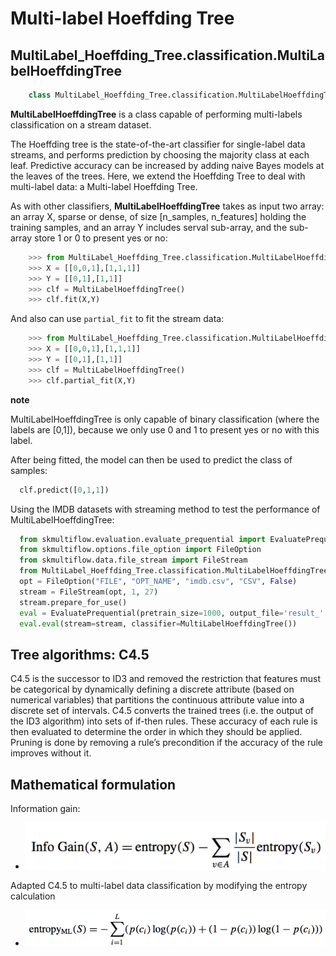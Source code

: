 # Multi-label Hoeffding Tree
## MultiLabel_Hoeffding_Tree.classification.MultiLabelHoeffdingTree
```py
    class MultiLabel_Hoeffding_Tree.classification.MultiLabelHoeffdingTree()
```
<b>MultiLabelHoeffdingTree</b> is a class capable of performing multi-labels classification on a stream dataset.

The Hoeffding tree is the state-of-the-art classifier for single-label data streams, and performs prediction by choosing the majority class at each leaf. Predictive accuracy can be increased by adding naive Bayes models at the leaves of the trees. Here, we extend the Hoeffding Tree to deal with multi-label data: a Multi-label Hoeffding Tree.

As with other classifiers, <b>MultiLabelHoeffdingTree</b> takes as input two array: an array X, sparse or dense, of size [n_samples, n_features] holding the training samples, and an array Y includes serval sub-array, and the sub-array store 1 or 0 to present yes or no:

```py
    >>> from MultiLabel_Hoeffding_Tree.classification.MultiLabelHoeffdingTree import MultiLabelHoeffdingTree
    >>> X = [[0,0,1],[1,1,1]]
    >>> Y = [[0,1],[1,1]]
    >>> clf = MultiLabelHoeffdingTree()
    >>> clf.fit(X,Y)
```
And also can use `partial_fit` to fit the stream data:

```py
    >>> from MultiLabel_Hoeffding_Tree.classification.MultiLabelHoeffdingTree import MultiLabelHoeffdingTree
    >>> X = [[0,0,1],[1,1,1]]
    >>> Y = [[0,1],[1,1]]
    >>> clf = MultiLabelHoeffdingTree()
    >>> clf.partial_fit(X,Y)
```
  <b>note</b>

  MultiLabelHoeffdingTree is only capable of binary classification (where the labels are [0,1]), because we only use 0 and 1 to present yes or no with this label.

After being fitted, the model can then be used to predict the class of samples:
```py
  clf.predict([0,1,1])
```
Using the IMDB datasets with streaming method to test the performance of MultiLabelHoeffdingTree:
```py
  from skmultiflow.evaluation.evaluate_prequential import EvaluatePrequential
  from skmultiflow.options.file_option import FileOption
  from skmultiflow.data.file_stream import FileStream
  from MultiLabel_Hoeffding_Tree.classification.MultiLabelHoeffdingTree import MultiLabelHoeffdingTree
  opt = FileOption("FILE", "OPT_NAME", "imdb.csv", "CSV", False)
  stream = FileStream(opt, 1, 27)
  stream.prepare_for_use()
  eval = EvaluatePrequential(pretrain_size=1000, output_file='result_' + dataset + '.csv', max_instances=10000, batch_size=1,n_wait=500, max_time=1000000000, task_type='multi_output', show_plot=False)
  eval.eval(stream=stream, classifier=MultiLabelHoeffdingTree())
```

## Tree algorithms: C4.5
C4.5 is the successor to ID3 and removed the restriction that features must be categorical by dynamically defining a discrete attribute (based on numerical variables) that partitions the continuous attribute value into a discrete set of intervals. C4.5 converts the trained trees (i.e. the output of the ID3 algorithm) into sets of if-then rules. These accuracy of each rule is then evaluated to determine the order in which they should be applied. Pruning is done by removing a rule’s precondition if the accuracy of the rule improves without it.
## Mathematical formulation
Information gain:
  - ![](https://raw.githubusercontent.com/shuopwang/MultiLabel_Hoeffding_Tree/master/01.png?token=AJ5Yeh9m5GJsqJLiS6RIayLZBCTgkKfEks5aiek3wA%3D%3D)

Adapted C4.5 to multi-label data classification by modifying the entropy calculation
-  ![](https://raw.githubusercontent.com/shuopwang/MultiLabel_Hoeffding_Tree/master/02.png?token=AJ5YelpyoH7g1l6tMVZbZfBQ7SwT7TsAks5aienFwA%3D%3D)
